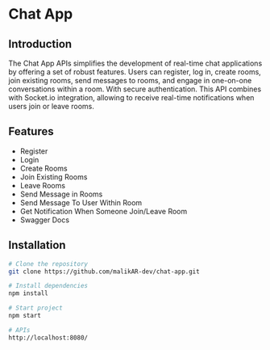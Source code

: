 # Chat App

## Introduction

The Chat App APIs simplifies the development of real-time chat applications by offering a set of robust features. Users can register, log in, create rooms, join existing rooms, send messages to rooms, and engage in one-on-one conversations within a room. With secure authentication. This API combines with Socket.io integration, allowing to receive real-time notifications when users join or leave rooms.

## Features

- Register
- Login
- Create Rooms
- Join Existing Rooms
- Leave Rooms
- Send Message in Rooms
- Send Message To User Within Room
- Get Notification When Someone Join/Leave Room
- Swagger Docs

## Installation

```bash
# Clone the repository
git clone https://github.com/malikAR-dev/chat-app.git

# Install dependencies
npm install

# Start project
npm start

# APIs
http://localhost:8080/
```

